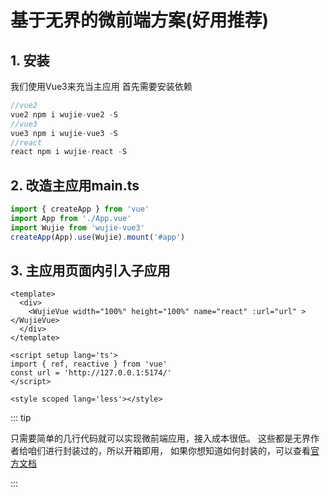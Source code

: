 # 基于无界的微前端方案(好用推荐)
## 1. 安装
我们使用Vue3来充当主应用 首先需要安装依赖
```ts
//vue2
vue2 npm i wujie-vue2 -S
//vue3 
vue3 npm i wujie-vue3 -S
//react
react npm i wujie-react -S
```
## 2. 改造主应用main.ts
```ts
import { createApp } from 'vue'
import App from './App.vue'
import Wujie from 'wujie-vue3'
createApp(App).use(Wujie).mount('#app')
```
## 3. 主应用页面内引入子应用
```vue
<template>
  <div>
    <WujieVue width="100%" height="100%" name="react" :url="url" ></WujieVue>
  </div>
</template>
 
<script setup lang='ts'>
import { ref, reactive } from 'vue'
const url = 'http://127.0.0.1:5174/'
</script>
 
<style scoped lang='less'></style>
```

::: tip

只需要简单的几行代码就可以实现微前端应用，接入成本很低。
这些都是无界作者给咱们进行封装过的，所以开箱即用，
如果你想知道如何封装的，可以查看[官方文档](https://wujie-micro.github.io/doc/guide/)

:::